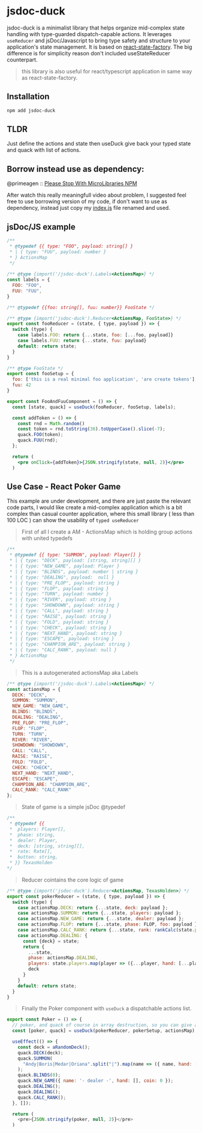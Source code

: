 # jsdoc-duck
jsdoc-duck is a minimalist library that helps organize mid-complex state handling with type-guarded dispatch-capable actions. It leverages `useReducer` and jsDoc/Javascript to bring type safety and structure to your application's state management.
It is based on [react-state-factory](https://www.npmjs.com/package/react-state-factory).
The big difference is for simplicity reason don't included useStateReducer counterpart.

> this library is also useful for react/typescript application in same way as react-state-factory.

## Installation

```sh
npm add jsdoc-duck
```

## TLDR
Just define the actions and state then useDuck give back your typed state and quack with list of actions.

## Borrow instead use as dependency:
@primeagen :: [Please Stop With MicroLibraries NPM](https://www.youtube.com/watch?v=IVmIEtwsaYk)

After watch this really meaningfull video about problem, I suggested feel free to use borrowing version of my code, if don't want to use as dependency, instead just copy my [index.js](https://raw.githubusercontent.com/Pengeszikra/jsdoc-duck/refs/heads/main/src/index.js) file renamed and used.

## jsDoc/JS example

```jsx
/**
 * @typedef {{ type: "FOO", payload: string[] }
 * | { type: "FUU", payload: number }
 * } ActionsMap
 */
 
/** @type {import('/jsdoc-duck').Labels<ActionsMap>} */ 
const labels = {
  FOO: "FOO",
  FUU: "FUU",
}

/** @typedef {{foo: string[], fuu: number}} FooState */

/** @type {import('jsdoc-duck').Reducer<ActionsMap, FooState>} */
export const fooReducer = (state, { type, payload }) => {
  switch (type) {
    case labels.FOO: return {...state, foo: [...foo, payload]}
    case labels.FUU: return {...state, fuu: payload}
    default: return state;
  }
}

/** @type FooState */
export const fooSetup = {
  foo: ['this is a real minimal foo application', 'are create tokens'],
  fuu: 42
}

export const FooAndFuuComponent = () => {
  const [state, quack] = useDuck(fooReducer, fooSetup, labels);

  const addToken = () => {
    const rnd = Math.random()
    const token = rnd.toString(36).toUpperCase().slice(-7);
    quack.FOO(token);
    quack.FUU(rnd);
  };

  return (
    <pre onClick={addToken}>{JSON.stringify(state, null, 2)}</pre>
  )
```

## Use Case - React Poker Game
This example are under development, and there are just paste the relevant code parts,
I would like create a mid-complex application which is a bit complex than casual counter application,
where this small library ( less than 100 LOC ) can show the usability of `typed useReducer`

> First of all I create a AM - ActionsMap which is holding group actions with united typedefs
```js
/**
 * @typedef {{ type: "SUMMON", payload: Player[] }
 * | { type: "DECK", payload: [string, string][] }
 * | { type: "NEW_GAME", payload: Player }
 * | { type: "BLINDS", payload: number | string }
 * | { type: "DEALING", payload:  null }
 * | { type: "PRE_FLOP", payload: string }
 * | { type: "FLOP", payload: string }
 * | { type: "TURN", payload: number }
 * | { type: "RIVER", payload: string }
 * | { type: "SHOWDOWN", payload: string }
 * | { type: "CALL", payload: string }
 * | { type: "RAISE", payload: string }
 * | { type: "FOLD", payload: string }
 * | { type: "CHECK", payload: string }
 * | { type: "NEXT_HAND", payload: string }
 * | { type: "ESCAPE", payload: string }
 * | { type: "CHAMPION_ARE", payload: string }
 * | { type: "CALC_RANK", payload: null }
 * } ActionsMap
 */
```

> This is a autogenerated actionsMap aka Labels
```js
/** @type {import('/jsdoc-duck').Labels<ActionsMap>} */ 
const actionsMap = {
  DECK: "DECK",
  SUMMON: "SUMMON",
  NEW_GAME: "NEW_GAME",
  BLINDS: "BLINDS",
  DEALING: "DEALING",
  PRE_FLOP: "PRE_FLOP",
  FLOP: "FLOP",
  TURN: "TURN",
  RIVER: "RIVER",
  SHOWDOWN: "SHOWDOWN",
  CALL: "CALL",
  RAISE: "RAISE",
  FOLD: "FOLD",
  CHECK: "CHECK",
  NEXT_HAND: "NEXT_HAND",
  ESCAPE: "ESCAPE",
  CHAMPION_ARE: "CHAMPION_ARE",
  CALC_RANK: "CALC_RANK"
};
```

> State of game is a simple jsDoc @typedef
```js
/**
 * @typedef {{
 *  players: Player[],
 *  phase: string,
 *  dealer: Player,
 *  deck: [string, string][],
 *  rate: Rate[],
 *  button: string,
 * }} TexasHolden
*/
```

> Reducer cointains the core logic of game
```js
/** @type {import('jsdoc-duck').Reducer<ActionsMap, TexasHolden>} */
export const pokerReducer = (state, { type, payload }) => {
  switch (type) {
    case actionsMap.DECK: return {...state, deck: payload };
    case actionsMap.SUMMON: return {...state, players: payload };
    case actionsMap.NEW_GAME: return {...state, dealer: payload };
    case actionsMap.FLOP: return {...state, phase: FLOP, foo: payload };
    case actionsMap.CALC_RANK: return {...state, rank: rankCalc(state.players, state.dealer)}
    case actionsMap.DEALING: {
      const {deck} = state;
      return {
        ...state,
        phase: actionsMap.DEALING,
        players: state.players.map(player => ({...player, hand: [...player.hand, deck.shift()] })),
        deck
      }
    }
    default: return state;
  }
}
```

> Finally the Poker component with `useDuck` a dispatchable actions list.
```js
export const Poker = () => {
  // poker, and quack of course in array destruction, so you can give any name which is fit for your component.
  const [poker, quack] = useDuck(pokerReducer, pokerSetup, actionsMap);

  useEffect(() => {
    const deck = aRandomDeck();
    quack.DECK(deck);
    quack.SUMMON(
      "Andy|Boris|Medar|Oriana".split("|").map(name => ({ name, hand: [], coin: 1000 }))
    );
    quack.BLINDS(0);
    quack.NEW_GAME({ name: '- dealer -', hand: [], coin: 0 });
    quack.DEALING();
    quack.DEALING();
    quack.CALC_RANK();
  }, []);

  return (
    <pre>{JSON.stringify(poker, null, 2)}</pre>
  )
```